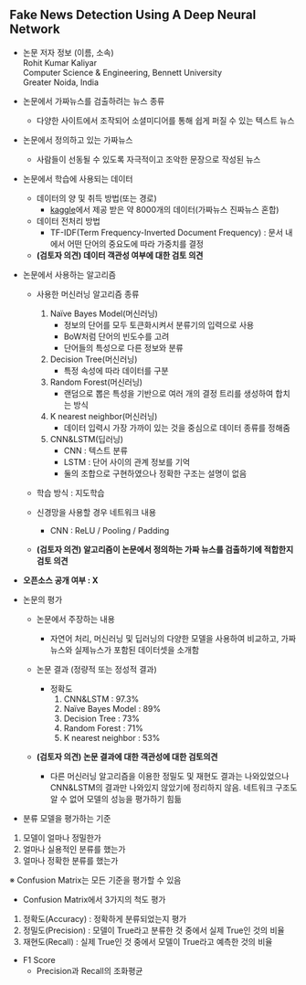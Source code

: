 ## Fake News Detection Using A Deep Neural Network

* 논문 저자 정보 (이름, 소속)   
Rohit Kumar Kaliyar   
Computer Science & Engineering, Bennett University   
Greater Noida, India   

* 논문에서 가짜뉴스를 검출하려는 뉴스 종류
  - 다양한 사이트에서 조작되어 소셜미디어를 통해 쉽게 퍼질 수 있는 텍스트 뉴스

* 논문에서 정의하고 있는 가짜뉴스
  - 사람들이 선동될 수 있도록 자극적이고 조악한 문장으로 작성된 뉴스

* 논문에서 학습에 사용되는 데이터
  - 데이터의 양 및 취득 방법(또는 경로)
    - [kaggle](https://www.kaggle.com)에서 제공 받은 약 8000개의 데이터(가짜뉴스 진짜뉴스 혼합)
  - 데이터 전처리 방법
    - TF-IDF(Term Frequency-Inverted Document Frequency) : 문서 내에서 어떤 단어의 중요도에 따라 가중치를 결정
  -  **(검토자 의견) 데이터 객관성 여부에 대한 검토 의견**  
  
* 논문에서 사용하는 알고리즘  
  - 사용한 머신러닝 알고리즘 종류 
    1. Naïve Bayes Model(머신러닝)
        - 정보의 단어를 모두 토큰화시켜서 분류기의 입력으로 사용
        - BoW처럼 단어의 빈도수를 고려
        - 단어들의 특성으로 다른 정보와 분류
    2. Decision Tree(머신러닝)
        - 특정 속성에 따라 데이터를 구분
    3. Random Forest(머신러닝)
        - 랜덤으로 뽑은 특성을 기반으로 여러 개의 결정 트리를 생성하여 합치는 방식
    4. K nearest neighbor(머신러닝)
        - 데이터 입력시 가장 가까이 있는 것을 중심으로 데이터 종류를 정해줌
    5. CNN&LSTM(딥러닝)
        - CNN : 텍스트 분류
        - LSTM : 단어 사이의 관계 정보를 기억
        - 둘의 조합으로 구현하였으나 정확한 구조는 설명이 없음

  - 학습 방식 : 지도학습
  - 신경망을 사용할 경우 네트워크 내용
    - CNN : ReLU / Pooling / Padding
  - **(검토자 의견) 알고리즘이 논문에서 정의하는 가짜 뉴스를 검출하기에 적합한지 검토 의견** 

* **오픈소스 공개 여부 : X**

* 논문의 평가
  - 논문에서 주장하는 내용 
    - 자연어 처리, 머신러닝 및 딥러닝의 다양한 모델을 사용하여 비교하고, 가짜뉴스와 실제뉴스가 포함된 데이터셋을 소개함

  - 논문 결과 (정량적 또는 정성적 결과)
    - 정확도
      1. CNN&LSTM : 97.3%
      2. Naïve Bayes Model : 89%
      3. Decision Tree : 73%
      4. Random Forest : 71%
      5. K nearest neighbor : 53%

  - **(검토자 의견) 논문 결과에 대한 객관성에 대한 검토의견** 
    - 다른 머신러닝 알고리즘을 이용한 정밀도 및 재현도 결과는 나와있었으나 CNN&LSTM의 결과만 나와있지 않았기에 정리하지 않음. 네트워크 구조도 알 수 없어 모델의 성능을 평가하기 힘듦

* 분류 모델을 평가하는 기준 
1. 모델이 얼마나 정밀한가
2. 얼마나 실용적인 분류를 했는가
3. 얼마나 정확한 분류를 했는가

※ Confusion Matrix는 모든 기준을 평가할 수 있음

* Confusion Matrix에서 3가지의 척도 평가
1. 정확도(Accuracy) : 정확하게 분류되었는지 평가
2. 정밀도(Precision) : 모델이 True라고 분류한 것 중에서 실제 True인 것의 비율
3. 재현도(Recall) : 실제 True인 것 중에서 모델이 True라고 예측한 것의 비율

* F1 Score
  - Precision과 Recall의 조화평균
